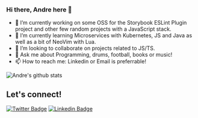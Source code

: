 ### Hi there, Andre here 👋

- 🔭 I’m currently working on some OSS for the Storybook ESLint Plugin project and other few random projects with a JavaScript stack.
- 🌱 I’m currently learning Microservices with Kubernetes, JS and Java as well as a bit of NeoVim with Lua.
- 👯 I’m looking to collaborate on projects related to JS/TS.
- 💬 Ask me about Programming, drums, football, books or music!
- 📫 How to reach me: Linkedin or Email is preferrable!

![Andre's github stats](https://github-readme-stats.vercel.app/api?username=andrelas1&show_icons=true&count_private=true&include_all_commits=true)

## Let's connect!
[![Twitter Badge](https://img.shields.io/badge/-andresantos-1ca0f1?style=flat-square&logo=twitter&logoColor=white)](https://twitter.com/andresantos_09) 
[![Linkedin Badge](https://img.shields.io/badge/-Andre_Santos-blue?style=flat-square&logo=Linkedin&logoColor=white)](https://www.linkedin.com/in/andrelas1/) 
<br />
